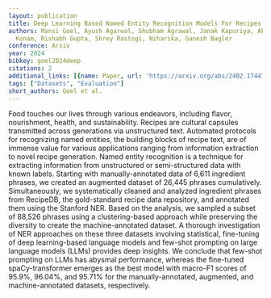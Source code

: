 ```yaml
---
layout: publication
title: Deep Learning Based Named Entity Recognition Models For Recipes
authors: Mansi Goel, Ayush Agarwal, Shubham Agrawal, Janak Kapuriya, Akhil Vamshi
  Konam, Rishabh Gupta, Shrey Rastogi, Niharika, Ganesh Bagler
conference: Arxiv
year: 2024
bibkey: goel2024deep
citations: 2
additional_links: [{name: Paper, url: 'https://arxiv.org/abs/2402.17447'}]
tags: ["Datasets", "Evaluation"]
short_authors: Goel et al.
---
```

Food touches our lives through various endeavors, including flavor,
nourishment, health, and sustainability. Recipes are cultural capsules
transmitted across generations via unstructured text. Automated protocols for
recognizing named entities, the building blocks of recipe text, are of immense
value for various applications ranging from information extraction to novel
recipe generation. Named entity recognition is a technique for extracting
information from unstructured or semi-structured data with known labels.
Starting with manually-annotated data of 6,611 ingredient phrases, we created
an augmented dataset of 26,445 phrases cumulatively. Simultaneously, we
systematically cleaned and analyzed ingredient phrases from RecipeDB, the
gold-standard recipe data repository, and annotated them using the Stanford
NER. Based on the analysis, we sampled a subset of 88,526 phrases using a
clustering-based approach while preserving the diversity to create the
machine-annotated dataset. A thorough investigation of NER approaches on these
three datasets involving statistical, fine-tuning of deep learning-based
language models and few-shot prompting on large language models (LLMs) provides
deep insights. We conclude that few-shot prompting on LLMs has abysmal
performance, whereas the fine-tuned spaCy-transformer emerges as the best model
with macro-F1 scores of 95.9%, 96.04%, and 95.71% for the manually-annotated,
augmented, and machine-annotated datasets, respectively.